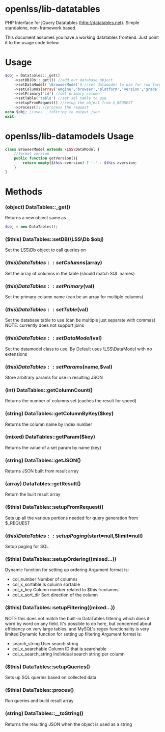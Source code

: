 openlss/lib-datatables
==============

PHP Interface for jQuery Datatables (http://datatables.net). Simple standalone, non-framework based.

This document assumes you have a working datatables frontend. Just point it to the usage code below.

Usage
===

```php
$obj = Datatables::_get()
	->setDB(Db::_get()) //add our database object
	->setDataModel('\BrowserModel')	//set datamodel to use for row formatting
	->setColumns(array('engine','browser','platform','version','grade')) //set column defs
	->setPrimary('id') //set primary column
	->setTable('table') //set sql table to use
	->setupFromRequest() //setup the object from $_REQUEST
	->process(); //process the request
echo $obj; //uses __toString to output json
exit;
```

openlss/lib-datamodels Usage
===

```php
class BrowserModel extends \LSS\DataModel {
	//format version
	public function getVersion(){
		return empty($this->version) ? '-' : $this->version;
	}
}
```

Methods
===

### (object) DataTables::_get()
Returns a new object same as
```php
$obj = new DataTables();
```

### ($this) DataTables::setDB(\LSS\Db $obj)
Set the LSS\Db object to call queries on

### ($this) DataTables::setColumns($array)
Set the array of columns in the table (should match SQL names)

### ($this) DataTables::setPrimary($val)
Set the primary column name (can be an array for multiple columns)

### ($this) DataTables::setTable($val)
Set the database table to use (can be multiple just separate with commas)
NOTE: currently does not support joins

### ($this) DataTables::setDataModel($val)
Set the datamodel class to use. By Default uses \LSS\DataModel with no extensions

### ($this) DataTables::setParams($name,$val)
Store arbitrary params for use in resulting JSON

### (int) DataTables::getColumnCount()
Returns the number of columns set (caches the result for speed)

### (string) DataTables::getColumnByKey($key)
Returns the column name by index number

### (mixed) DataTables::getParam($key)
Returns the value of a set param by name (key)

### (string) DataTables::getJSON()
Returns JSON built from result array

### (array) DataTables::getResult()
Return the built result array

### ($this) DataTables::setupFromRequest()
Sets up all the various portions needed for query generation from $_REQUEST

### ($this) DataTables::setupPaging($start=null,$limit=null)
Setup paging for SQL

### ($this) DataTables::setupOrdering((mixed...))
Dynamic function for setting up ordering
Argument format is:
 * col_number			Number of columns
 * col_x_sortable		Is column sortable
 * col_x_key			Column number related to $this->columns
 * col_x_sort_dir		Sort direction of the column

### ($this) DataTables::setupFiltering((mixed...))
NOTE 	this does not match the built-in DataTables filtering which does it
		word by word on any field. It's possible to do here, but concerned about efficiency
		on very large tables, and MySQL's regex functionality is very limited
Dynamic function for setting up filtering
Argument format is:
 * search_string		User search string
 * col_x_searchable	Column ID that is searchable
 * col_x_search_string	Individual search string per column

### ($this) DataTables::setupQueries()
Sets up SQL queries based on collected data

### ($this) DataTables::proces()
Run queries and build result array

### (string) DataTables::__toString()
Returns the resulting JSON when the object is used as a string
